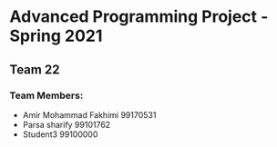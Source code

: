 # Advanced Programming Project - Spring 2021
## Team 22

### Team Members:
- Amir Mohammad Fakhimi 99170531
- Parsa sharify 99101762 
- Student3 99100000

